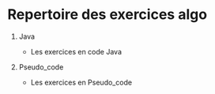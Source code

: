 # Repertoire des exercices algo

1. Java
    * Les exercices en code Java

2. Pseudo_code
    * Les exercices en Pseudo_code
    